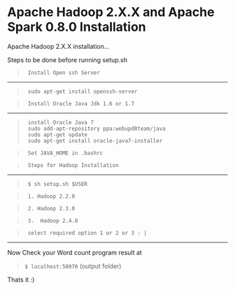 Apache Hadoop 2.X.X and Apache Spark 0.8.0 Installation
==============

Apache Hadoop 2.X.X installation...

Steps to be done before running setup.sh

>``` Install Open ssh Server```
---
>      sudo apt-get install openssh-server

>``` Install Oracle Java Jdk 1.6 or 1.7```
---
>      install Oracle Java 7
>      sudo add-apt-repository ppa:webupd8team/java
>      sudo apt-get update
>      sudo apt-get install oracle-java7-installer 

>``` Set JAVA_HOME in .bashrc```

>``` Steps for Hadoop Installation```
---
>      $ sh setup.sh $USER

>      1. Hadoop 2.2.0

>      2. Hadoop 2.3.0

>      3.  Hadoop 2.4.0

>      select required option 1 or 2 or 3 : |
---


Now Check your Word count program result at 

>```$ localhost:50070``` (output folder)

Thats it :)
